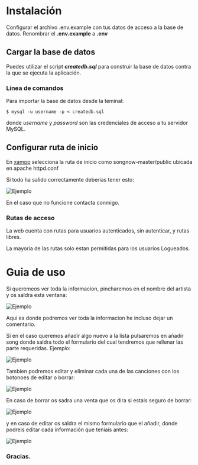 # Instalación

Configurar el archivo .env.example con tus datos de acceso a la base de datos.
Renombrar el **.env.example** a **.env**
## Cargar la base de datos

Puedes utilizar el script **_createdb.sql_** para construir la base de datos contra la que se ejecuta la aplicación.

### Línea de comandos
Para importar la base de datos desde la teminal:

```
$ mysql -u username -p < createdb.sql
```

donde _username_ y _password_ son las credenciales de acceso a tu servidor MySQL.

## Configurar ruta de inicio

En   [xampp](https://es.wikipedia.org/wiki/XAMPP) selecciona la ruta de inicio como songnow-master/public ubicada en apache httpd.conf

Si todo ha salido correctamente deberias tener esto:

![Ejemplo](https://imgur.com/a/xWC3l)

En el caso que no funcione contacta conmigo.

### Rutas de acceso

La web cuenta con rutas para usuarios autenticados, sin autenticar, y rutas libres.

La mayoria de las rutas solo estan permitidas para los usuarios Logueados.

# Guia de uso

Si queremeos ver toda la informacion, pincharemos en el nombre del artista y os saldra esta ventana:

![Ejemplo](https://imgur.com/a/tBMah)

Aqui es donde podremos ver toda la informacion he incluso dejar un comentario.

Si en el caso queremos añadir algo nuevo a la lista pulsaremos en añadir song donde saldra todo el formulario del cual tendremos que rellenar las parte requeridas. Ejemplo:

![Ejemplo](https://imgur.com/a/Q5kaO)

Tambien podremos editar y eliminar cada una de las canciones con los botonoes de editar o borrar:

![Ejemplo](https://imgur.com/a/OFX9k)

En caso de borrar os sadra una venta que os dira si estais seguro de borrar:

![Ejemplo](https://imgur.com/a/9hz23)

y en caso de editar os saldra el mismo formulario que el añadir, donde podreis editar cada información que teniais antes:

![Ejemplo](https://imgur.com/a/Q5Ltj)

### Gracias.

